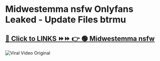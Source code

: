 
 # Midwestemma nsfw Onlyfans Leaked - Update Files btrmu

## <h2><a href="https://clipsfans.com/Midwestemma_nsfw&ref=git">🔗 Click to LINKS ⏩⏩ 👉 🟢 Midwestemma nsfw </a></h2>

<a href="https://clipsfans.com/Midwestemma_nsfw&ref=git" rel="nofollow" data-target="animated-image.originalLink"><img src="https://i.ibb.co.com/xMMVF88/686577567.gif" alt="Viral Video Original" style="max-width: 100%; display: inline-block;" data-target="animated-image.originalImage"></a>

